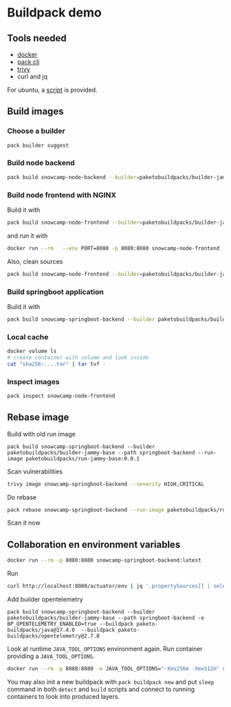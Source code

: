 # Buildpack demo

## Tools needed

* [docker](https://docs.docker.com/engine/install/)
* [pack cli](https://buildpacks.io/docs/for-platform-operators/how-to/integrate-ci/pack/#pack-cli)
* [trivy](https://trivy.dev/v0.18.3/installation/)
* curl and jq

For ubuntu, a [script](./init-vm.sh) is provided.

## Build images

### Choose a builder

```bash
pack builder suggest
```

### Build node backend

```bash
pack build snowcamp-node-backend --builder=paketobuildpacks/builder-jammy-base --path ./node-backend/
```

### Build node frontend with NGINX

Build it with

```bash
pack build snowcamp-node-frontend --builder=paketobuildpacks/builder-jammy-base --path ./node-frontend/
```

and run it with

```bash
docker run --rm   --env PORT=8080 -p 8080:8080 snowcamp-node-frontend
```

Also, clean sources

```bash
pack build snowcamp-node-frontend --builder=paketobuildpacks/builder-jammy-base --path ./node-frontend/ --env BP_INCLUDE_FILES='dist/node-frontend/browser/*'
```

### Build springboot application

Build it with

```bash
pack build snowcamp-springboot-backend --builder paketobuildpacks/builder-jammy-base --path springboot-backend/
```

### Local cache

```bash
docker volume ls
# create container with volume and look inside
cat "sha256:....tar" | tar tvf -
```

### Inspect images

```bash
pack inspect snowcamp-node-frontend
```

## Rebase image 

Build with old run image 

```
pack build snowcamp-springboot-backend --builder paketobuildpacks/builder-jammy-base --path springboot-backend --run-image paketobuildpacks/run-jammy-base:0.0.1
```

Scan vulnerabilities

```bash
trivy image snowcamp-springboot-backend --severity HIGH,CRITICAL
```


Do rebase

```bash
pack rebase snowcamp-springboot-backend --run-image paketobuildpacks/run-jammy-base:latest --force
```

Scan it now

## Collaboration en environment variables


```bash
docker run --rm -p 8080:8080 snowcamp-springboot-backend:latest 
```

Run 

```bash
curl http://localhost:8080/actuator/env | jq '.propertySources[] | select(.name == "systemEnvironment")| .properties.JAVA_TOOL_OPTIONS.value'
```

Add builder opentelemetry

```
pack build snowcamp-springboot-backend --builder paketobuildpacks/builder-jammy-base --path springboot-backend -e BP_OPENTELEMETRY_ENABLED=true --buildpack paketo-buildpacks/java@17.4.0  --buildpack paketo-buildpacks/opentelemetry@2.7.0
```

Look at runtime `JAVA_TOOL_OPTIONS` environment again. Run container providing a `JAVA_TOOL_OPTIONS`.

```bash
docker run --rm -p 8080:8080 -e JAVA_TOOL_OPTIONS="-Xms256m -Xmx512m" snowcamp-springboot-backend:latest
```

You may also init a new buildpack with `pack buildpack new` and put `sleep` command in both `detect` and `build` scripts and connect to running containers to look into produced layers.
